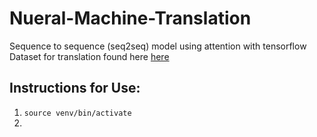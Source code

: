 # Nueral-Machine-Translation

Sequence to sequence (seq2seq) model using attention with tensorflow
Dataset for translation found here [here](http://www.manythings.org/anki/)

## Instructions for Use:
  1. `source venv/bin/activate`
  2. 
